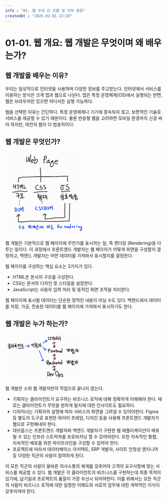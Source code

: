 ```yaml
---
info : "01. 웹 구성 간 흐름 및 직무 종류"
createdAt : "2025-02-01 23:28"
---
```


# 01-01. 웹 개요: 웹 개발은 무엇이며 왜 배우는가?

## 웹 개발을 배우는 이유?

우리는 일상적으로 인터넷을 사용하며 다양한 정보를 주고받는다. 인터넷에서 서비스를 이용하는 방식은 크게 앱과 웹으로 나뉜다. 앱은 특정 운영체제(OS)에서 실행되는 반면, 웹은 브라우저만 있으면 어디서든 실행 가능하다.

웹을 선택한 이유는 간단하다. 특정 운영체제나 기기에 종속되지 않고, 보편적인 기술로 서비스를 제공할 수 있기 때문이다. 물론 반응형 웹을 고려하면 모바일 환경까지 신경 써야 하지만, 여전히 웹이 더 범용적이다.

## 웹 개발은 무엇인가?

<img src="../../../assets/images/2025/02/07th/web-page.jpg" width=50% height=50% alt="Web Page">

웹 개발은 기본적으로 웹 페이지에 무언가를 표시하는 일, 즉 렌더링 (Rendering)을 다루는 일이다. 이 과정에서 프론트엔드 개발자는 웹 페이지가 어떻게 화면을 구성할지 결정하고, 백엔드 개발자는 어떤 데이터를 가져와서 표시할지를 결정한다.

웹 페이지를 구성하는 핵심 요소는 3가지가 있다.

- HTML은 문서의 구조를 구성한다.
- CSS는 문서의 디자인 및 스타일을 설정한다.
- JavaScript는 사용자 입력 처리 및 동적인 화면 조작을 처리한다.

웹 페이지에 표시될 데이터는 단순한 정적인 내용이 아닐 수도 있다. 백엔드에서 데이터를 저장, 가공, 전송된 데이터를 웹 페이지에 가져와서 표시하기도 한다.

## 웹 개발은 누가 하는가?

<img src="../../../assets/images/2025/02/07th/web-developers.jpg" width=50% height=50% alt="Web Developers">

웹 개발은 소위 웹 개발자만의 작업으로 끝나지 않는다.

- 기획자는 클라이언트가 요구하는 비즈니스 로직에 대해 정확하게 이해해야 한다. 때로는 클라이언트가 무엇을 원하게 될지에 대한 인사이트도 필요하다.
- 디자이너는 기획자의 설명에 따라 서비스의 화면을 그려낼 수 있어야한다. Figma 등 별도의 도구로 표현한 와이어 프레임, 디자인 등을 사용해 프론트엔드 개발자가 웹으로 구현해내야 한다.
- 데브옵스는 프론트엔드 개발자와 백엔드 개발자가 구현한 웹 애플리케이션이 배포될 수 있는 인프라 스트럭쳐를 프로비저닝 할 수 있어야한다. 또한 지속적인 통합, 지속적인 배포를 위한 파이프라인을 구성할 수 있어야 한다.
- 프로젝트에 따라서 데이터베이스 아키텍트, ERP 개발자, 사이트 안정성 엔지니어 등 다양한 직군의 사람이 참여하게 된다.

이 모든 직군의 사람이 올바른 의사소통의 체계를 갖추어야 고객의 요구사항에 맞는 서비스를 제공할 수 있다. 웹 개발은 각 클라이언트의 비즈니스를 구현하는데 최종 목적이 있기에, 납기일과 프로젝트의 품질이 가장 우선시 되어야한다. 이를 위해서는 모든 직군의 사람이 비즈니스 로직에 대한 일정한 이해도와 서로의 업무에 대한 개략적인 지식이 갖추어져야 한다.

